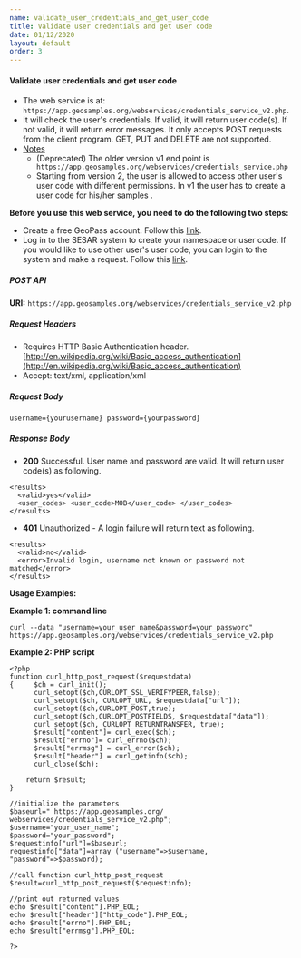 ```yaml
---
name: validate_user_credentials_and_get_user_code
title: Validate user credentials and get user code
date: 01/12/2020
layout: default
order: 3
---
```


#### Validate user credentials and get user code
- The web service is at: ``` https://app.geosamples.org/webservices/credentials_service_v2.php ```.
- It will check the user's credentials. If valid, it will return user code(s). If not valid, it will return error messages. It only accepts POST requests from the client program. GET, PUT and DELETE are not supported.
- <ins>Notes</ins>
  - (Deprecated) The older version v1 end point is ``` https://app.geosamples.org/webservices/credentials_service.php```
  - Starting from version 2, the user is allowed to access other user's user code with different permissions. In v1 the user has to create a user code for his/her samples .
  
**Before you use this web service, you need to do the following two steps:**
- Create a free GeoPass account. Follow this [link](https://geopass.iedadata.org/josso/).
- Log in to the SESAR system to create your namespace or user code. If you would like to use other user's user code, you can login to the system and make a request. Follow this [link](https://geopass.iedadata.org/josso/).

##### POST API
**URI:** ``` https://app.geosamples.org/webservices/credentials_service_v2.php ```
##### Request Headers
- Requires HTTP Basic Authentication header. [http://en.wikipedia.org/wiki/Basic_access_authentication](http://en.wikipedia.org/wiki/Basic_access_authentication)
- Accept: text/xml, application/xml

##### Request Body

```
username={yourusername} password={yourpassword}
```

##### Response Body
- **200** Successful. User name and password are valid. It will return user code(s) as following.

```
<results> 
  <valid>yes</valid> 
  <user_codes> <user_code>MOB</user_code> </user_codes> 
</results> 
```

- **401** Unauthorized - A login failure will return text as following.

```
<results> 
  <valid>no</valid> 
  <error>Invalid login, username not known or password not matched</error> 
</results>
```

**Usage Examples:**

**Example 1: command line**

```
curl --data "username=your_user_name&password=your_password" https://app.geosamples.org/webservices/credentials_service_v2.php
```

**Example 2: PHP script**

```
<?php  
function curl_http_post_request($requestdata) 
{     $ch = curl_init();   
      curl_setopt($ch,CURLOPT_SSL_VERIFYPEER,false);
      curl_setopt($ch, CURLOPT_URL, $requestdata["url"]);
      curl_setopt($ch,CURLOPT_POST,true); 
      curl_setopt($ch,CURLOPT_POSTFIELDS, $requestdata["data"]);
      curl_setopt($ch, CURLOPT_RETURNTRANSFER, true);  
      $result["content"]= curl_exec($ch);
      $result["errno"]= curl_errno($ch);
      $result["errmsg"] = curl_error($ch);  
      $result["header"] = curl_getinfo($ch);
      curl_close($ch);
      
    return $result;
}

//initialize the parameters
$baseurl=" https://app.geosamples.org/ webservices/credentials_service_v2.php";
$username="your_user_name"; 
$password="your_password";
$requestinfo["url"]=$baseurl;
requestinfo["data"]=array ("username"=>$username, "password"=>$password);

//call function curl_http_post_request
$result=curl_http_post_request($requestinfo);

//print out returned values
echo $result["content"].PHP_EOL;
echo $result["header"]["http_code"].PHP_EOL;
echo $result["errno"].PHP_EOL;  
echo $result["errmsg"].PHP_EOL;

?> 
```
